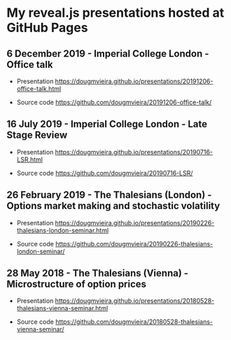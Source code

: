 # My reveal.js presentations hosted at GitHub Pages

## 6 December 2019 - Imperial College London - Office talk

- Presentation
https://dougmvieira.github.io/presentations/20191206-office-talk.html

- Source code
https://github.com/dougmvieira/20191206-office-talk/

## 16 July 2019 - Imperial College London - Late Stage Review

- Presentation
https://dougmvieira.github.io/presentations/20190716-LSR.html

- Source code
https://github.com/dougmvieira/20190716-LSR/

## 26 February 2019 - The Thalesians (London) - Options market making and stochastic volatility

- Presentation
https://dougmvieira.github.io/presentations/20190226-thalesians-london-seminar.html

- Source code
https://github.com/dougmvieira/20190226-thalesians-london-seminar/

## 28 May 2018 - The Thalesians (Vienna) - Microstructure of option prices

- Presentation
https://dougmvieira.github.io/presentations/20180528-thalesians-vienna-seminar.html

- Source code
https://github.com/dougmvieira/20180528-thalesians-vienna-seminar/
